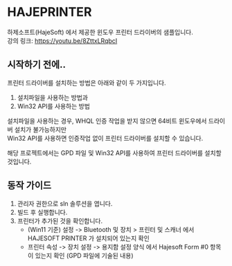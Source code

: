 # HAJEPRINTER
하제소프트(HajeSoft) 에서 제공한 윈도우 프린터 드라이버의 샘플입니다.   
강의 링크: https://youtu.be/8ZttxLRqbcI

## 시작하기 전에..
프린터 드라이버를 설치하는 방법은 아래와 같이 두 가지입니다. 
1. 설치파일을 사용하는 방법과
2. Win32 API를 사용하는 방법

설치파일을 사용하는 경우, WHQL 인증 작업을 받지 않으면 64비트 윈도우에서 드라이버 설치가 불가능하지만   
Win32 API를 사용하면 인증작업 없이 프린터 드라이버를 설치할 수 있습니다.

해당 프로젝트에서는 GPD 파일 및 Win32 API를 사용하여 프린터 드라이버를 설치할 것입니다.  

## 동작 가이드
1. 관리자 권한으로 sln 솔루션을 엽니다.
2. 빌드 후 실행합니다.
3. 프린터가 추가된 것을 확인합니다.
   - (Win11 기준) 설정 -> Bluetooth 및 장치 > 프린터 및 스캐너 에서 HAJESOFT PRINTER 가 설치되어 있는지 확인
   - 프린터 속성 -> 장치 설정 -> 용지함 설정 양식 에서 Hajesoft Form #0 항목이 있는지 확인 (GPD 파일에 기술된 내용)

